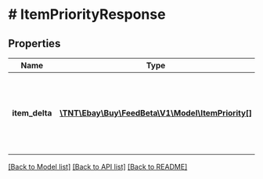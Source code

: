 # # ItemPriorityResponse

## Properties

Name | Type | Description | Notes
------------ | ------------- | ------------- | -------------
**item_delta** | [**\TNT\Ebay\Buy\FeedBeta\V1\Model\ItemPriority[]**](ItemPriority.md) | The container for the array of items returned by the &lt;b&gt;getItemPriorityFeed&lt;/b&gt; method. The data in the file is tab separated and the first row is the header, which labels the columns and indicates the order of the values on each line. The header labels match the fields that are described in the &lt;a href&#x3D;\&quot;/api-docs/buy/feed/resources/item/methods/getItemPriorityFeed#h3-response-fields\&quot;&gt;Response fields&lt;/a&gt; section. | [optional]

[[Back to Model list]](../../README.md#models) [[Back to API list]](../../README.md#endpoints) [[Back to README]](../../README.md)
